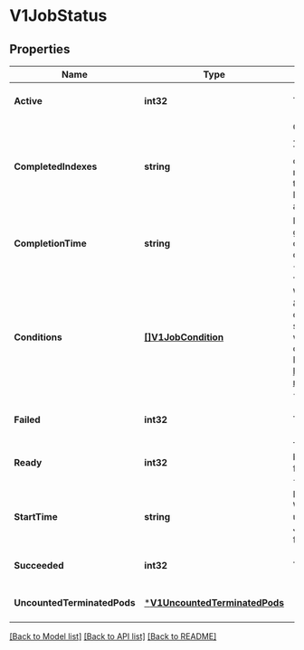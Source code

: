 # V1JobStatus

## Properties
Name | Type | Description | Notes
------------ | ------------- | ------------- | -------------
**Active** | **int32** | The number of pending and running pods. +optional | [optional] [default to null]
**CompletedIndexes** | **string** | CompletedIndexes holds the completed indexes when .spec.completionMode &#x3D; \&quot;Indexed\&quot; in a text format. The indexes are represented as decimal integers separated by commas. The numbers are listed in increasing order. Three or more consecutive numbers are compressed and represented by the first and last element of the series, separated by a hyphen. For example, if the completed indexes are 1, 3, 4, 5 and 7, they are represented as \&quot;1,3-5,7\&quot;. +optional | [optional] [default to null]
**CompletionTime** | **string** | Represents time when the job was completed. It is not guaranteed to be set in happens-before order across separate operations. It is represented in RFC3339 form and is in UTC. The completion time is only set when the job finishes successfully. +optional | [optional] [default to null]
**Conditions** | [**[]V1JobCondition**](v1.JobCondition.md) | The latest available observations of an object&#x27;s current state. When a Job fails, one of the conditions will have type \&quot;Failed\&quot; and status true. When a Job is suspended, one of the conditions will have type \&quot;Suspended\&quot; and status true; when the Job is resumed, the status of this condition will become false. When a Job is completed, one of the conditions will have type \&quot;Complete\&quot; and status true. More info: https://kubernetes.io/docs/concepts/workloads/controllers/jobs-run-to-completion/ +optional +patchMergeKey&#x3D;type +patchStrategy&#x3D;merge +listType&#x3D;atomic | [optional] [default to null]
**Failed** | **int32** | The number of pods which reached phase Failed. +optional | [optional] [default to null]
**Ready** | **int32** | The number of pods which have a Ready condition.  This field is beta-level. The job controller populates the field when the feature gate JobReadyPods is enabled (enabled by default). +optional | [optional] [default to null]
**StartTime** | **string** | Represents time when the job controller started processing a job. When a Job is created in the suspended state, this field is not set until the first time it is resumed. This field is reset every time a Job is resumed from suspension. It is represented in RFC3339 form and is in UTC. +optional | [optional] [default to null]
**Succeeded** | **int32** | The number of pods which reached phase Succeeded. +optional | [optional] [default to null]
**UncountedTerminatedPods** | [***V1UncountedTerminatedPods**](v1.UncountedTerminatedPods.md) |  | [optional] [default to null]

[[Back to Model list]](../README.md#documentation-for-models) [[Back to API list]](../README.md#documentation-for-api-endpoints) [[Back to README]](../README.md)


